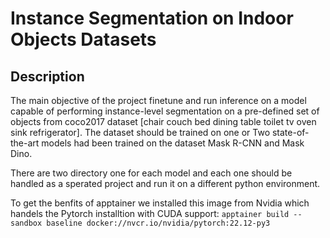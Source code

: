 # Instance Segmentation on Indoor Objects Datasets

## Description
The main objective of the project finetune and run inference on a model capable of performing instance-level segmentation on a pre-defined set of objects from coco2017 dataset [chair couch bed dining table toilet tv oven sink refrigerator]. The dataset should be trained on one or Two state-of-the-art models had been trained on the dataset Mask R-CNN and Mask Dino.

There are two directory one for each model and each one should be handled as a sperated project and run it on a different python environment.

To get the benfits of apptainer we installed this image from Nvidia which handels the Pytorch installtion with CUDA support:
```apptainer build --sandbox baseline docker://nvcr.io/nvidia/pytorch:22.12-py3```
